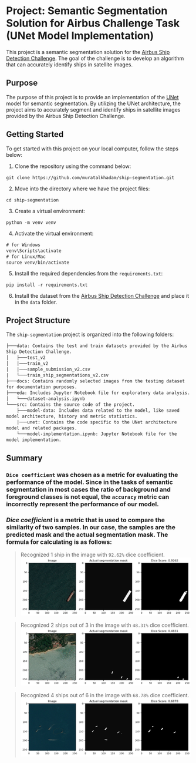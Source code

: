 # Project: Semantic Segmentation Solution for Airbus Challenge Task (UNet Model Implementation)

This project is a semantic segmentation solution for the [Airbus Ship Detection Challenge](https://www.kaggle.com/c/airbus-ship-detection/overview). The goal of the challenge is to develop an algorithm that can accurately identify ships in satellite images.

## Purpose
The purpose of this project is to provide an implementation of the [UNet](https://arxiv.org/abs/1505.04597) model for semantic segmentation. By utilizing the UNet architecture, the project aims to accurately segment and identify ships in satellite images provided by the Airbus Ship Detection Challenge.

## Getting Started
To get started with this project on your local computer, follow the steps below:

1. Clone the repository using the command below:
```
git clone https://github.com/muratalkhadam/ship-segmentation.git
```
2. Move into the directory where we have the project files:
```
cd ship-segmentation
```
3. Create a virtual environment:
```
python -m venv venv
```
4. Activate the virtual environment:
```
# for Windows
venv\Scripts\activate
# for Linux/Mac
source venv/bin/activate
```
5. Install the required dependencies from the `requirements.txt`:
```
pip install -r requirements.txt
``` 
6. Install the dataset from the [Airbus Ship Detection Challenge](https://www.kaggle.com/c/airbus-ship-detection/data) and place it in the `data` folder.
## Project Structure
The `ship-segmentation` project is organized into the following folders:
```
├───data: Contains the test and train datasets provided by the Airbus Ship Detection Challenge.
│   ├───test_v2
│   |───train_v2
|   |───sample_submission_v2.csv
|   └───train_ship_segmentations_v2.csv
├───docs: Contains randomly selected images from the testing dataset for documentation purposes.
├───eda: Includes Jupyter Notebook file for exploratory data analysis.
│   └───dataset-analysis.ipynb
└───src: Contains the source code of the project.
    ├───model-data: Includes data related to the model, like saved model architecture, history and metric statistics.
    |───unet: Contains the code specific to the UNet architecture model and related packages.
    └───model-implementation.ipynb: Jupyter Notebook file for the model implementation.
```
## Summary

### `Dice coefficient` was chosen as a metric for evaluating the performance of the model. Since in the tasks of semantic segmentation in most cases the ratio of background and foreground classes is not equal, the `accuracy` metric can incorrectly represent the performance of our model.
### *Dice coefficient* is a metric that is used to compare the similarity of two samples. In our case, the samples are the predicted mask and the actual segmentation mask. The formula for calculating is as follows:

> Recognized 1 ship in the image with `92.62%` dice coefficient.
![Prediction 1](docs/prediction1.png)

> Recognized 2 ships out of 3 in the image with `48.31%` dice coefficient.
![Prediction 2](docs/prediction2.png)

> Recognized 4 ships out of 6 in the image with `68.78%` dice coefficient.
![Prediction 3](docs/prediction3.png)

